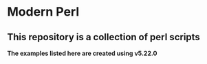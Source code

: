 # Modern Perl 
## This repository is a collection of perl scripts
**The examples listed here are created using v5.22.0**
